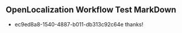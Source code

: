 ## OpenLocalization Workflow Test MarkDown
* ec9ed8a8-1540-4887-b011-db313c92c64e thanks!

<!--HONumber=Aug16_HO4-->


